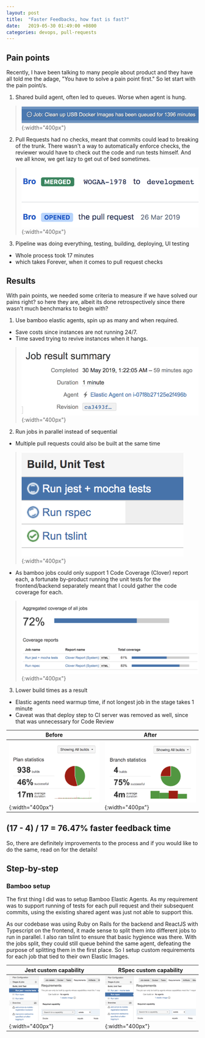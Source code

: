 ```yaml
---
layout: post
title:  "Faster Feedbacks, how fast is fast?"
date:   2019-05-30 01:49:00 +0800
categories: devops, pull-requests
---
```


## Pain points

<p> Recently, I have been talking to many people about product and they have all told me the adage, "You have to solve a pain point first." So let start with the pain point/s. </p>

1. Shared build agent, often led to queues. Worse when agent is hung.
> ![bamboo-queued-job](/assets/20190530/queued.png){:width="400px"}

2. Pull Requests had no checks, meant that commits could lead to breaking of the trunk. There wasn't a way to automatically enforce checks, the reviewer would have to check out the code and run tests himself. And we all know, we get lazy to get out of bed sometimes.
> ![bro-merged](/assets/20190530/bro-merged.png){:width="400px"}

3. Pipeline was doing everything, testing, building, deploying, UI testing  
- Whole process took 17 minutes
- which takes Forever, when it comes to pull request checks

## Results

<p>With pain points, we needed some criteria to measure if we have solved our pains right? so here they are, albeit its done retrospectively since there wasn't much benchmarks to begin with?</p>

1. Use bamboo elastic agents, spin up as many and when required.
  - Save costs since instances are not running 24/7.
  - Time saved trying to revive instances when it hangs.
> ![elastic-agents](/assets/20190530/elastic-agents.png){:width="400px"}

2. Run jobs in parallel instead of sequential
- Multiple pull requests could also be built at the same time
> ![parallel-jobs](/assets/20190530/parallel-jobs.png){:width="400px"}
- As bamboo jobs could only support 1 Code Coverage (Clover) report each, a fortunate by-product running the unit tests for the frontend/backend separately meant that I could gather the code coverage for each.
> ![coverage-result](/assets/20190530/coverage-result.png){:width="400px"}

3. Lower build times as a result
  - Elastic agents need warmup time, if not longest job in the stage takes 1 minute
  - Caveat was that deploy step to CI server was removed as well, since that was unnecessary for Code Review
  
|Before|After|
|---|---|
![regression-build-time](/assets/20190530/regression-build-time.png){:width="400px"}|![new-feedback-time](/assets/20190530/new-feedback-time.png){:width="400px"}|

## (17 - 4) / 17 = 76.47% faster feedback time
<p>So, there are definitely improvements to the process and if you would like to do the same, read on for the details!</p>

## Step-by-step

### Bamboo setup
<p> The first thing I did was to setup Bamboo Elastic Agents. As my requirement was to support running of tests for each pull request and their subsequent commits, using the existing shared agent was just not able to support this.</p>

<p> As our codebase was using Ruby on Rails for the backend and ReactJS with Typescript on the frontend, it made sense to split them into different jobs to run in parallel. I also ran tslint to ensure that basic hygience was there. With the jobs split, they could still queue behind the same agent, defeating the purpose of splitting them in the first place. So I setup custom requirements for each job that tied to their own Elastic Images.</p>

|Jest custom capability|RSpec custom capability|
|---|---|
![jest-job](/assets/20190530/jest-job.png){:width="400px"}|![rspec-job](/assets/20190530/rspec-job.png){:width="400px"}|
